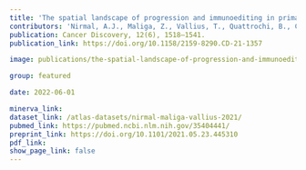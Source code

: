 ```yaml
---
title: 'The spatial landscape of progression and immunoediting in primary melanoma at single cell resolution.'
contributors: 'Nirmal, A.J., Maliga, Z., Vallius, T., Quattrochi, B., Chen, A.C., Jacobson, C.A., Pelletier, R.J., ... Lian, C.G., Murphy, G.F., Santagata, S., Sorger, P.K. (2022)'
publication: Cancer Discovery, 12(6), 1518–1541.
publication_link: https://doi.org/10.1158/2159-8290.CD-21-1357

image: publications/the-spatial-landscape-of-progression-and-immunoediting-in-primary-melanoma-at-single-cell-resolution.png

group: featured

date: 2022-06-01

minerva_link:
dataset_link: /atlas-datasets/nirmal-maliga-vallius-2021/
pubmed_link: https://pubmed.ncbi.nlm.nih.gov/35404441/
preprint_link: https://doi.org/10.1101/2021.05.23.445310
pdf_link:
show_page_link: false
---
```

